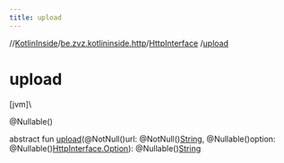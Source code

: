 ```yaml
---
title: upload
---
```

//[KotlinInside](../../../index.html)/[be.zvz.kotlininside.http](../index.html)/[HttpInterface](index.html)
/[upload](upload.html)

# upload

[jvm]\

@Nullable()

abstract fun [upload](upload.html)(@NotNull()url:
@NotNull()[String](https://docs.oracle.com/javase/7/docs/api/java/lang/String.html), @Nullable()option:
@Nullable()[HttpInterface.Option](-option/index.html)):
@Nullable()[String](https://docs.oracle.com/javase/7/docs/api/java/lang/String.html)




